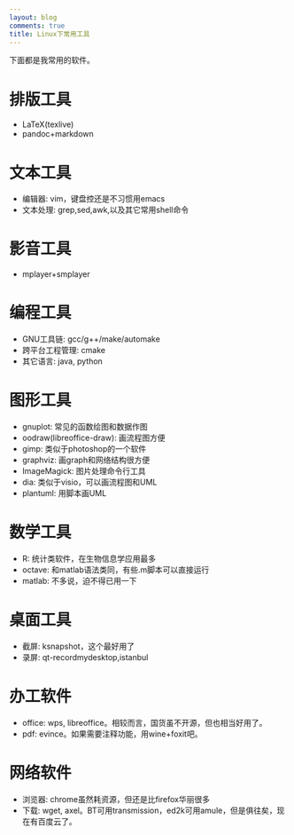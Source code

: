 ```yaml
---
layout: blog
comments: true
title: Linux下常用工具
---
```


下面都是我常用的软件。

# 排版工具

  - LaTeX(texlive)
  - pandoc+markdown

# 文本工具

  - 编辑器: vim，键盘控还是不习惯用emacs
  - 文本处理: grep,sed,awk,以及其它常用shell命令

# 影音工具

  - mplayer+smplayer

# 编程工具

  - GNU工具链: gcc/g++/make/automake
  - 跨平台工程管理: cmake
  - 其它语言: java, python

# 图形工具

  - gnuplot: 常见的函数绘图和数据作图
  - oodraw(libreoffice-draw): 画流程图方便
  - gimp: 类似于photoshop的一个软件
  - graphviz: 画graph和网络结构很方便
  - ImageMagick: 图片处理命令行工具
  - dia: 类似于visio，可以画流程图和UML
  - plantuml: 用脚本画UML

# 数学工具

  - R: 统计类软件，在生物信息学应用最多
  - octave: 和matlab语法类同，有些.m脚本可以直接运行
  - matlab: 不多说，迫不得已用一下

# 桌面工具

  - 截屏: ksnapshot，这个最好用了
  - 录屏: qt-recordmydesktop,istanbul

# 办工软件

  - office: wps, libreoffice。相较而言，国货虽不开源，但也相当好用了。
  - pdf: evince。如果需要注释功能，用wine+foxit吧。

# 网络软件

  - 浏览器: chrome虽然耗资源，但还是比firefox华丽很多
  - 下载: wget, axel。BT可用transmission，ed2k可用amule，但是俱往矣，现在有百度云了。

